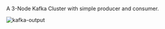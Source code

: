 A 3-Node Kafka Cluster with simple producer and consumer.

![kafka-output](https://github.com/Kshitij-AI/Kafka-Simple-Producer-Consumer/assets/66180841/d0d17647-6968-4ec7-b865-64ffb749bd25)
